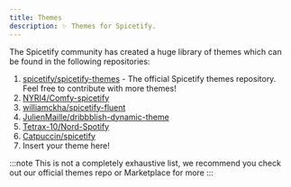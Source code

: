```yaml
---
title: Themes
description: ✨ Themes for Spicetify.
---
```


The Spicetify community has created a huge library of themes which can be found in the following repositories:

1. [spicetify/spicetify-themes](https://github.com/spicetify/spicetify-themes) - The official Spicetify themes repository. Feel free to contribute with more themes!
2. [NYRI4/Comfy-spicetify](https://github.com/NYRI4/Comfy-spicetify)
3. [williamckha/spicetify-fluent](https://github.com/williamckha/spicetify-fluent)
4. [JulienMaille/dribbblish-dynamic-theme](https://github.com/JulienMaille/dribbblish-dynamic-theme)
5. [Tetrax-10/Nord-Spotify](https://github.com/Tetrax-10/Nord-Spotify)
6. [Catpuccin/spicetify](https://github.com/catppuccin/spicetify)
7. Insert your theme here!

:::note
This is not a completely exhaustive list, we recommend you check out our official themes repo or Marketplace for more
:::
